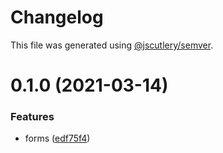 # Changelog

This file was generated using [@jscutlery/semver](https://github.com/jscutlery/semver).

# 0.1.0 (2021-03-14)


### Features

* forms ([edf75f4](https://github.com/guiseek/webr/commit/edf75f493eba55bb6c03b17fee1cdc9049876945))
